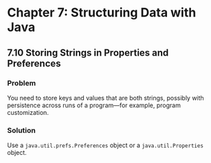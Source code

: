 # Chapter 7: Structuring Data with Java

## 7.10 Storing Strings in Properties and Preferences

### Problem

You need to store keys and values that are both strings, possibly with persistence across runs of a program—for example, program customization.

### Solution

Use a `java.util.prefs.Preferences` object or a `java.util.Properties` object.
